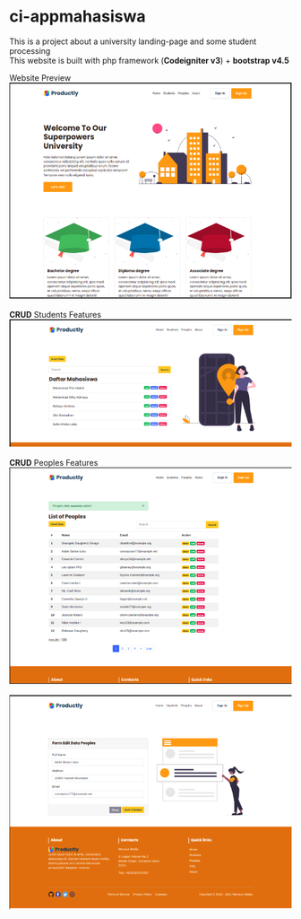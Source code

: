 # ci-appmahasiswa
This is a project about a university landing-page and some student processing <br>
This website is built with php framework (<b>Codeigniter v3</b>) + <b>bootstrap v4.5 </b><br>

Website Preview<br>
<img src="assets/img/ss-1.png"></img>
<br><br>
<b>CRUD</b> Students Features<br>
<img src="assets/img/ss-4.png"></img>
<br><br>
<b>CRUD</b> Peoples Features<br>
<img src="assets/img/ss-9.png"></img>
<br><br>
<img src="assets/img/ss-10.png"></img>

